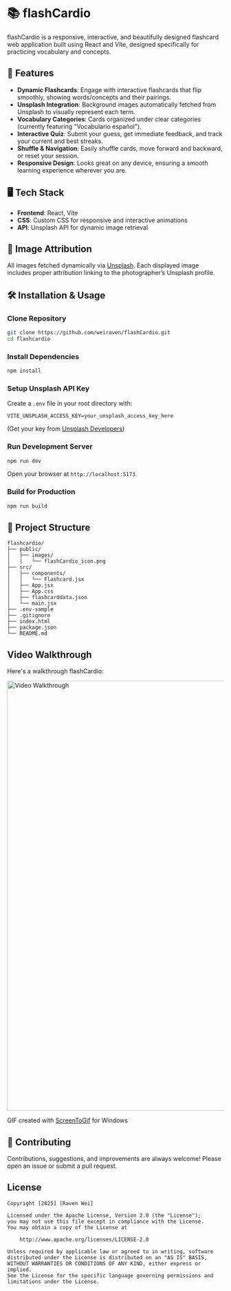 
# 📚 flashCardio

flashCardio is a responsive, interactive, and beautifully designed flashcard web application built using React and Vite, designed specifically for practicing vocabulary and concepts.

## 🚀 Features

- **Dynamic Flashcards**: Engage with interactive flashcards that flip smoothly, showing words/concepts and their pairings.
- **Unsplash Integration**: Background images automatically fetched from Unsplash to visually represent each term.
- **Vocabulary Categories**: Cards organized under clear categories (currently featuring "Vocabulario español").
- **Interactive Quiz**: Submit your guess, get immediate feedback, and track your current and best streaks.
- **Shuffle & Navigation**: Easily shuffle cards, move forward and backward, or reset your session.
- **Responsive Design**: Looks great on any device, ensuring a smooth learning experience wherever you are.

## 🖥️ Tech Stack

- **Frontend**: React, Vite
- **CSS**: Custom CSS for responsive and interactive animations
- **API**: Unsplash API for dynamic image retrieval

## 📸 Image Attribution

All images fetched dynamically via [Unsplash](https://unsplash.com). Each displayed image includes proper attribution linking to the photographer’s Unsplash profile.

## 🛠️ Installation & Usage

### Clone Repository

```bash
git clone https://github.com/weiraven/flashCardio.git
cd flashcardio
```

### Install Dependencies

```bash
npm install
```

### Setup Unsplash API Key

Create a `.env` file in your root directory with:

```env
VITE_UNSPLASH_ACCESS_KEY=your_unsplash_access_key_here
```

(Get your key from [Unsplash Developers](https://unsplash.com/developers))

### Run Development Server

```bash
npm run dev
```

Open your browser at `http://localhost:5173`.

### Build for Production

```bash
npm run build
```

## 📁 Project Structure

```
flashcardio/
├── public/
│   ├── images/
│   |   └── flashCardio_icon.png
├── src/
│   ├── components/
│   │   └── Flashcard.jsx
│   ├── App.jsx
│   ├── App.css
│   ├── flashcarddata.json
│   └── main.jsx
├── .env-sample
├── .gitignore
├── index.html
├── package.json
└── README.md
```

## Video Walkthrough

Here's a walkthrough flashCardio:

<img src='https://github.com/weiraven/flashCardio/blob/main/public/images/flashCardio-demo.gif' title='Video Walkthrough' width='1000' alt='Video Walkthrough' />

GIF created with [ScreenToGif](https://www.screentogif.com/) for Windows

## 🤝 Contributing

Contributions, suggestions, and improvements are always welcome! Please open an issue or submit a pull request.

## License

    Copyright [2025] [Raven Wei]

    Licensed under the Apache License, Version 2.0 (the "License");
    you may not use this file except in compliance with the License.
    You may obtain a copy of the License at

        http://www.apache.org/licenses/LICENSE-2.0

    Unless required by applicable law or agreed to in writing, software
    distributed under the License is distributed on an "AS IS" BASIS,
    WITHOUT WARRANTIES OR CONDITIONS OF ANY KIND, either express or implied.
    See the License for the specific language governing permissions and
    limitations under the License.
